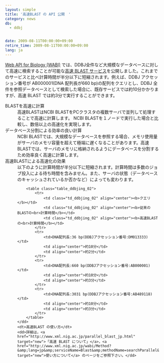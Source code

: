 ```yaml
---
layout: simple
title: '高速BLAST の API 公開　'
category: news
db:
  - ddbj


date: 2009-08-11T00:00:00+09:00
retire_time: 2009-08-11T00:00:00+09:00
lang: ja
---
```


<html><a href="http://xml.ddbj.nig.ac.jp/index_jp.html" target="new">Web API for Biology (WABI)</a> では、DDBJ全件など大規模なデータベースに対して高速に検索することが可能な<a href="http://xml.nig.ac.jp/parallel_blast_jp.html" target="new">高速 BLAST サービス</a>を公開しました。これまでのサービスと比べ計算時間が半分以下に短縮されます。例えば、DDBJ アクセッション番号が AB000001(DNA 配列長が660 bp)の配列をクエリとし、DDBJ 全件を参照データベースとして検索した場合に、既存サービスでは約10分かかりますが、高速 BLAST では約3分で実行することができます。<br>

<dl class="square">
    <dt>BLASTを高速に計算</dt>
    <dd>高速BLASTはNCBI BLASTをPCクラスタの複数サーバで並列して処理することで高速に計算します。 NCBI BLASTを１ノードで実行した場合と比較し、数倍以上の高速化を実現します。</dd>
    <dt>データベース分割による効率の良い計算</dt>
    <dd>NCBI BLASTでは、大規模なデータベースを参照する場合、メモリ使用量がサーバのメモリ容量を超えて極端に遅くなることがあります。高速BLASTでは、サーバのメモリに格納されるようにデータベースを分割するため効率良く高速に計算します。</dd>
    <dt>高速BLASTによる高速化の効果</dt>
    <dd>以下のように計算時間が半分以下に短縮されます。計算時間は多数のジョブ投入による待ち時間を含みません。また、サーバの状態（データベースのキャッシュされているか否かなど）によっても変わります。

        <table class="table_ddbjing_02">
            <tr>
                <td class="td_ddbjing_02" align="center"><b>クエリ</b></td>
                <td class="td_ddbjing_02" align="center"><b>従来のBLASTの<br>計算時間</b></td>
                <td class="td_ddbjing_02" align="center"><b>高速BLASTの<br>計算時間</b></td>
            </tr>
            <tr>
                <td>DNA配列長:36 bp(DDBJアクセッション番号:DM013333)</td>
                <td align="center">約10分</td>
                <td align="center">約2分</td>
            </tr>
            <tr>
                <td>DNA配列長:660 bp(DDBJアクセッション番号:AB000001)</td>
                <td align="center">約10分</td>
                <td align="center">約3分</td>
            </tr>
            <tr>
                <td>DNA配列長:3031 bp(DDBJアクセッション番号:AB489118)</td>
                <td align="center">約10分</td>
                <td align="center">約3分</td>
            </tr>
        </table>
    </dd>
    <dt>高速BLAST の使い方</dt>
    <dd>詳細は，<a href="http://www.xml.nig.ac.jp/parallel_blast_jp.html" target="new">「高速 BLAST について」</a>，<a href="http://www.xml.nig.ac.jp/wabi/Method?&amp;lang=jp&amp;serviceName=Blast&amp;methodName=searchParallel&amp;mode=methodDetail" target="new">使い方について</a> のページをご参照下さい。</dd>
</dl>
</html>
